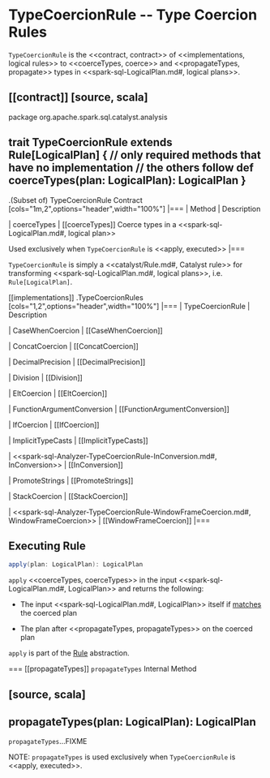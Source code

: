# TypeCoercionRule -- Type Coercion Rules

`TypeCoercionRule` is the <<contract, contract>> of <<implementations, logical rules>> to <<coerceTypes, coerce>> and <<propagateTypes, propagate>> types in <<spark-sql-LogicalPlan.md#, logical plans>>.

[[contract]]
[source, scala]
----
package org.apache.spark.sql.catalyst.analysis

trait TypeCoercionRule extends Rule[LogicalPlan] {
  // only required methods that have no implementation
  // the others follow
  def coerceTypes(plan: LogicalPlan): LogicalPlan
}
----

.(Subset of) TypeCoercionRule Contract
[cols="1m,2",options="header",width="100%"]
|===
| Method
| Description

| coerceTypes
| [[coerceTypes]] Coerce types in a <<spark-sql-LogicalPlan.md#, logical plan>>

Used exclusively when `TypeCoercionRule` is <<apply, executed>>
|===

`TypeCoercionRule` is simply a <<catalyst/Rule.md#, Catalyst rule>> for transforming <<spark-sql-LogicalPlan.md#, logical plans>>, i.e. `Rule[LogicalPlan]`.

[[implementations]]
.TypeCoercionRules
[cols="1,2",options="header",width="100%"]
|===
| TypeCoercionRule
| Description

| CaseWhenCoercion
| [[CaseWhenCoercion]]

| ConcatCoercion
| [[ConcatCoercion]]

| DecimalPrecision
| [[DecimalPrecision]]

| Division
| [[Division]]

| EltCoercion
| [[EltCoercion]]

| FunctionArgumentConversion
| [[FunctionArgumentConversion]]

| IfCoercion
| [[IfCoercion]]

| ImplicitTypeCasts
| [[ImplicitTypeCasts]]

| <<spark-sql-Analyzer-TypeCoercionRule-InConversion.md#, InConversion>>
| [[InConversion]]

| PromoteStrings
| [[PromoteStrings]]

| StackCoercion
| [[StackCoercion]]

| <<spark-sql-Analyzer-TypeCoercionRule-WindowFrameCoercion.md#, WindowFrameCoercion>>
| [[WindowFrameCoercion]]
|===

## <span id="apply"> Executing Rule

```scala
apply(plan: LogicalPlan): LogicalPlan
```

`apply` <<coerceTypes, coerceTypes>> in the input <<spark-sql-LogicalPlan.md#, LogicalPlan>> and returns the following:

* The input <<spark-sql-LogicalPlan.md#, LogicalPlan>> itself if [matches](catalyst/TreeNode.md#fastEquals) the coerced plan

* The plan after <<propagateTypes, propagateTypes>> on the coerced plan

`apply` is part of the [Rule](catalyst/Rule.md#apply) abstraction.

=== [[propagateTypes]] `propagateTypes` Internal Method

[source, scala]
----
propagateTypes(plan: LogicalPlan): LogicalPlan
----

`propagateTypes`...FIXME

NOTE: `propagateTypes` is used exclusively when `TypeCoercionRule` is <<apply, executed>>.
